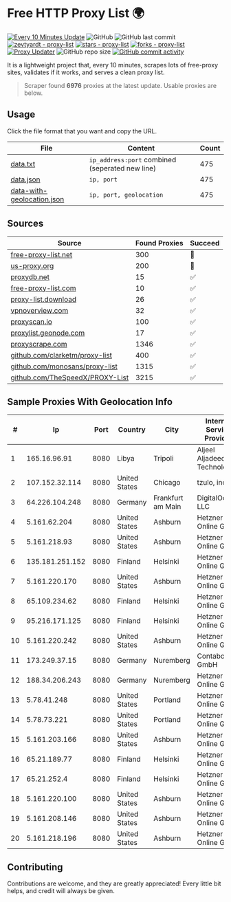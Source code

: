 
# Free HTTP Proxy List 🌍

[![Every 10 Minutes Update](https://github.com/mertguvencli/http-proxy-list/actions/workflows/main.yml/badge.svg?branch=main)](https://github.com/mertguvencli/http-proxy-list/actions/workflows/main.yml)
![GitHub](https://img.shields.io/github/license/mertguvencli/http-proxy-list)
![GitHub last commit](https://img.shields.io/github/last-commit/mertguvencli/http-proxy-list)
[![zevtyardt - proxy-list](https://img.shields.io/static/v1?label=zevtyardt&message=proxy-list&color=blue&logo=github)](https://github.com/zevtyardt/proxy-list "Go to GitHub repo")
[![stars - proxy-list](https://img.shields.io/github/stars/zevtyardt/proxy-list?style=social)](https://github.com/zevtyardt/proxy-list)
[![forks - proxy-list](https://img.shields.io/github/forks/zevtyardt/proxy-list?style=social)](https://github.com/zevtyardt/proxy-list)
[![Proxy Updater](https://github.com/zevtyardt/proxy-list/workflows/Proxy%20Updater/badge.svg)](https://github.com/zevtyardt/proxy-list/actions?query=workflow:"Proxy+Updater")
![GitHub repo size](https://img.shields.io/github/repo-size/zevtyardt/proxy-list)
[![GitHub commit activity](https://img.shields.io/github/commit-activity/m/zevtyardt/proxy-list?logo=commits)](https://github.com/zevtyardt/proxy-list/commits/main)

It is a lightweight project that, every 10 minutes, scrapes lots of free-proxy sites, validates if it works, and serves a clean proxy list.

> Scraper found **6976** proxies at the latest update. Usable proxies are below.

## Usage

Click the file format that you want and copy the URL.

|File|Content|Count|
|----|-------|-----|
|[data.txt](https://raw.githubusercontent.com/mertguvencli/http-proxy-list/main/proxy-list/data.txt)|`ip_address:port` combined (seperated new line)|475|
|[data.json](https://raw.githubusercontent.com/mertguvencli/http-proxy-list/main/proxy-list/data.json)|`ip, port`|475|
|[data-with-geolocation.json](https://raw.githubusercontent.com/mertguvencli/http-proxy-list/main/proxy-list/data-with-geolocation.json)|`ip, port, geolocation`|475|

## Sources

|Source|Found Proxies|Succeed|
|------|-------------|-------|
|[free-proxy-list.net](https://free-proxy-list.net)|300|🚫|
|[us-proxy.org](https://www.us-proxy.org)|200|🚫|
|[proxydb.net](http://proxydb.net)|15|✅|
|[free-proxy-list.com](https://free-proxy-list.com/?page=&port=&type%5B%5D=http&type%5B%5D=https&up_time=0&search=Search)|10|✅|
|[proxy-list.download](https://www.proxy-list.download/HTTP)|26|✅|
|[vpnoverview.com](https://vpnoverview.com/privacy/anonymous-browsing/free-proxy-servers)|32|✅|
|[proxyscan.io](https://www.proxyscan.io)|100|✅|
|[proxylist.geonode.com](https://proxylist.geonode.com/api/proxy-list?limit=300&page=1&sort_by=lastChecked&sort_type=desc&protocols=http,https)|17|✅|
|[proxyscrape.com](https://api.proxyscrape.com/v2/?request=displayproxies&protocol=http&timeout=10000&country=all&ssl=all&anonymity=all)|1346|✅|
|[github.com/clarketm/proxy-list](https://raw.githubusercontent.com/clarketm/proxy-list/master/proxy-list-raw.txt)|400|✅|
|[github.com/monosans/proxy-list](https://raw.githubusercontent.com/monosans/proxy-list/main/proxies/http.txt)|1315|✅|
|[github.com/TheSpeedX/PROXY-List](https://raw.githubusercontent.com/TheSpeedX/PROXY-List/master/http.txt)|3215|✅|


## Sample Proxies With Geolocation Info

|#|Ip|Port|Country|City|Internet Service Provider|
|-|--|----|-------|----|-------------------------|
|1|165.16.96.91|8080|Libya|Tripoli|Aljeel Aljadeed For Technology|
|2|107.152.32.114|8080|United States|Chicago|tzulo, inc.|
|3|64.226.104.248|8080|Germany|Frankfurt am Main|DigitalOcean, LLC|
|4|5.161.62.204|8080|United States|Ashburn|Hetzner Online GmbH|
|5|5.161.218.93|8080|United States|Ashburn|Hetzner Online GmbH|
|6|135.181.251.152|8080|Finland|Helsinki|Hetzner Online GmbH|
|7|5.161.220.170|8080|United States|Ashburn|Hetzner Online GmbH|
|8|65.109.234.62|8080|Finland|Helsinki|Hetzner Online GmbH|
|9|95.216.171.125|8080|Finland|Helsinki|Hetzner Online GmbH|
|10|5.161.220.242|8080|United States|Ashburn|Hetzner Online GmbH|
|11|173.249.37.15|8080|Germany|Nuremberg|Contabo GmbH|
|12|188.34.206.243|8080|Germany|Nuremberg|Hetzner Online GmbH|
|13|5.78.41.248|8080|United States|Portland|Hetzner Online GmbH|
|14|5.78.73.221|8080|United States|Portland|Hetzner Online GmbH|
|15|5.161.203.166|8080|United States|Ashburn|Hetzner Online GmbH|
|16|65.21.189.77|8080|Finland|Helsinki|Hetzner Online GmbH|
|17|65.21.252.4|8080|Finland|Helsinki|Hetzner Online GmbH|
|18|5.161.220.100|8080|United States|Ashburn|Hetzner Online GmbH|
|19|5.161.208.146|8080|United States|Ashburn|Hetzner Online GmbH|
|20|5.161.218.196|8080|United States|Ashburn|Hetzner Online GmbH|



## Contributing

Contributions are welcome, and they are greatly appreciated! Every
little bit helps, and credit will always be given.

